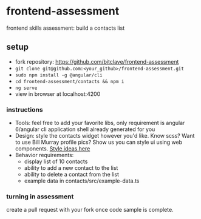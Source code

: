 # frontend-assessment
frontend skills assessment: build a contacts list

## setup
- fork repository: https://github.com/bitclave/frontend-assessment
- ```git clone git@github.com:<your_github>/frontend-assessment.git```
- ```sudo npm install -g @angular/cli```
- ```cd frontend-assessment/contacts && npm i```
- ```ng serve```
- view in browser at localhost:4200

### instructions
- Tools: feel free to add your favorite libs, only requirement is angular 6/angular cli application shell already generated for you
- Design: style the contacts widget however you'd like. Know scss? Want to use Bill Murray profile pics? Show us you can style ui using web components. [Style ideas here](https://goo.gl/oSdpiW)
- Behavior requirements:
  - display list of 10 contacts
  - ability to add a new contact to the list
  - ability to delete a contact from the list
  - example data in contacts/src/example-data.ts

### turning in assessment

create a pull request with your fork once code sample is complete.
